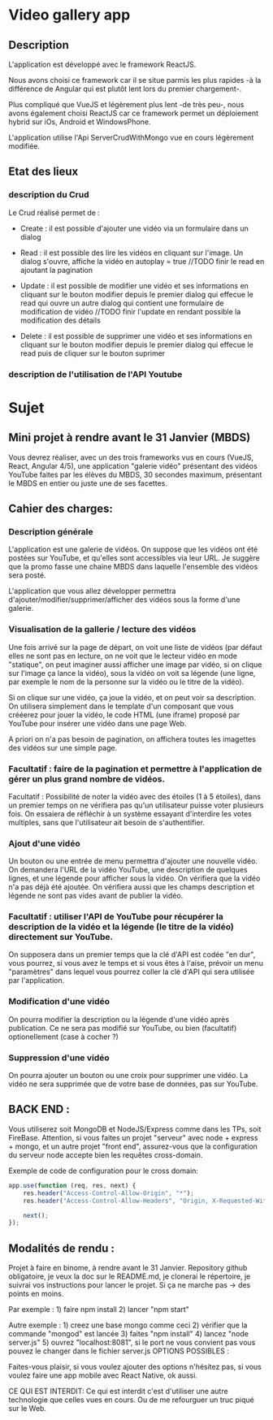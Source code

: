 # Video gallery app

## Description

L'application est développé avec le framework ReactJS.

Nous avons choisi ce framework car il se situe parmis les plus rapides -à la différence de Angular qui est plutôt lent lors du premier chargement-.

Plus compliqué que VueJS et légèrement plus lent -de très peu-, nous avons également choisi ReactJS car ce framework permet un déploiement hybrid sur iOs, Android et WindowsPhone. 

L'application utilise l'Api ServerCrudWithMongo vue en cours légèrement modifiée.

## Etat des lieux

### description du Crud

Le Crud réalisé permet de :

- Create : il est possible d'ajouter une vidéo via un formulaire dans un dialog

- Read : il est possible des lire les vidéos en cliquant sur l'image. Un dialog s'ouvre, affiche la vidéo en autoplay = true
//TODO finir le read en ajoutant la pagination

- Update : il est possible de modifier une vidéo et ses informations en cliquant sur le bouton modifier depuis le premier dialog qui effecue le read qui ouvre un autre dialog qui contient une formulaire de modification de vidéo
//TODO finir l'update en rendant possible la modification des détails

- Delete : il est possible de supprimer une vidéo et ses informations en cliquant sur le bouton modifier depuis le premier dialog qui effecue le read puis de cliquer sur le bouton suprimer

### description de l'utilisation de l'API Youtube

# Sujet

## Mini projet à rendre avant le 31 Janvier (MBDS)
Vous devrez réaliser, avec un des trois frameworks vus en cours (VueJS, React, Angular 4/5), une application "galerie vidéo" présentant des vidéos YouTube faites par les élèves du MBDS, 30 secondes maximum, présentant le MBDS en entier ou juste une de ses facettes.

## Cahier des charges:

### Description générale

L'application est une galerie de vidéos. On suppose que les vidéos ont été postées sur YouTube, et qu'elles sont accessibles via leur URL. Je suggère que la promo fasse une chaine MBDS dans laquelle l'ensemble des vidéos sera posté.
 
L'application que vous allez développer permettra d'ajouter/modifier/supprimer/afficher des vidéos sous la forme d'une galerie. 
 
### Visualisation de la gallerie / lecture des vidéos

Une fois arrivé sur la page de départ, on voit une liste de vidéos (par défaut elles ne sont pas en lecture, on ne voit que le lecteur vidéo en mode "statique", on peut imaginer aussi afficher une image par vidéo, si on clique sur l'image ça lance la vidéo), sous la vidéo on voit sa légende (une ligne, par exemple le nom de la personne sur la vidéo ou le titre de la vidéo).
 
Si on clique sur une vidéo, ça joue la vidéo, et on peut voir sa description. On utilisera simplement dans le template d'un composant que vous crééerez pour jouer la vidéo, le code HTML (une iframe) proposé par YouTube pour insérer une vidéo dans une page Web.
 
A priori on n'a pas besoin de pagination, on affichera toutes les imagettes des vidéos sur une simple page.
 
### Facultatif  : faire de la pagination et permettre à l'application de gérer un plus grand nombre de vidéos.
 
Facultatif : Possibilité de noter la vidéo avec des étoiles (1 à 5 étoiles), dans un premier temps on ne vérifiera pas qu'un utilisateur puisse voter plusieurs fois. On essaiera de réfléchir à un système essayant d'interdire les votes multiples, sans que l'utilisateur ait besoin de s'authentifier.
 
### Ajout d'une vidéo

Un bouton ou une entrée de menu permettra d'ajouter une nouvelle vidéo. On demandera l'URL de la vidéo YouTube, une description de quelques lignes, et une légende pour afficher sous la vidéo. On vérifiera que la vidéo n'a pas déjà été ajoutée. On vérifiera aussi que les champs description et légende ne sont pas vides avant de publier la vidéo.
 
### Facultatif : utiliser l'API de YouTube pour récupérer la description de la vidéo et la légende (le titre de la vidéo) directement sur YouTube. 
On supposera dans un premier temps que la clé d'API est codée "en dur", vous pourrez, si vous avez le temps et si vous êtes à l'aise, prévoir un menu "paramètres" dans lequel vous pourrez coller la clé d'API qui sera utilisée par l'application.
 
### Modification d'une vidéo

On pourra modifier la description ou la légende d'une vidéo après publication. Ce ne sera pas modifié sur YouTube, ou bien (facultatif) optionellement (case à cocher ?)
 
### Suppression d'une vidéo

On pourra ajouter un bouton ou une croix pour supprimer une vidéo. La vidéo ne sera supprimée que de votre base de données, pas sur YouTube.

## BACK END :

Vous utiliserez soit MongoDB et NodeJS/Express comme dans les TPs, soit FireBase.
Attention, si vous faites un projet "serveur" avec node + express + mongo, et un autre projet "front end", assurez-vous que la configuration du serveur node accepte bien les requêtes cross-domain. 

Exemple de code de configuration pour le cross domain:

```javascript 
app.use(function (req, res, next) {
	res.header("Access-Control-Allow-Origin", "*");
	res.header("Access-Control-Allow-Headers", "Origin, X-Requested-With, Content-Type, Accept");

	next();
});
```

## Modalités de rendu :

Projet à faire en binome, à rendre avant le 31 Janvier.
Repository github obligatoire, je veux la doc sur le README.md, je clonerai le répertoire, je suivrai vos instructions pour lancer le projet. Si ça ne marche pas -> des points en moins. 

Par exemple : 1) faire npm install 2) lancer "npm start"

Autre exemple : 1) creez une base mongo comme ceci 2) vérifier que la commande "mongod" est lancée 3) faites "npm install" 4) lancez "node server.js" 5) ouvrez "localhost:8081", si le port ne vous convient pas vous pouvez le changer dans le fichier server.js
OPTIONS POSSIBLES :

Faites-vous plaisir, si vous voulez ajouter des options n'hésitez pas, si vous voulez faire une app mobile avec React Native, ok aussi.

CE QUI EST INTERDIT: Ce qui est interdit c'est d'utiliser une autre technologie que celles vues en cours. Ou de me refourguer un truc piqué sur le Web.
